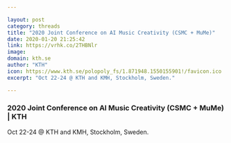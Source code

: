 ```yaml
---

layout: post
category: threads
title: "2020 Joint Conference on AI Music Creativity (CSMC + MuMe)"
date: 2020-01-20 21:25:42
link: https://vrhk.co/2THBNlr
image: 
domain: kth.se
author: "KTH"
icon: https://www.kth.se/polopoly_fs/1.871948.1550155901!/favicon.ico
excerpt: "Oct 22-24 @ KTH and KMH, Stockholm, Sweden."

---
```


### 2020 Joint Conference on AI Music Creativity (CSMC + MuMe) |  KTH

Oct 22-24 @ KTH and KMH, Stockholm, Sweden.